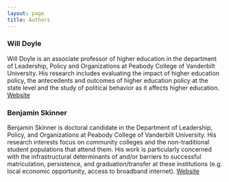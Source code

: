 ```yaml
---
layout: page
title: Authors
---
```


### Will Doyle

Will Doyle is an associate professor of higher education in the
department of Leadership, Policy and Organizations at Peabody College
of Vanderbilt University. His research includes evaluating the impact
of higher education policy, the antecedents and outcomes of higher
education policy at the state level and the study of political
behavior as it affects higher education. [Website](https://my.vanderbilt.edu/willdoyle/)


### Benjamin Skinner

Benjamin Skinner is doctoral candidate in the Department of Leadership,
Policy, and Organizations at Peabody College of Vanderbilt
University. His research interests focus on community colleges and the
non-traditional student populations that attend them. His work is
particularly concerned with the infrastructural determinants of and/or
barriers to successful matriculation, persistence, and
graduation/transfer at these institutions (e.g. local economic
opportunity, access to broadband internet). [Website](http://btskinner.me)




